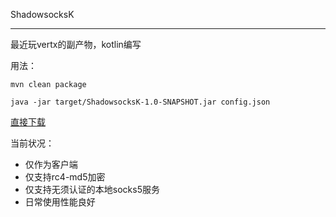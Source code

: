 ShadowsocksK

---

最近玩vertx的副产物，kotlin编写

用法：

``mvn clean package`` 

``java -jar target/ShadowsocksK-1.0-SNAPSHOT.jar config.json``

[直接下载](https://github.com/xlvecle/ShadowsocksK/raw/master/jar_release/ShadowsocksK-1.0-SNAPSHOT.jar)

当前状况：

+ 仅作为客户端
+ 仅支持rc4-md5加密
+ 仅支持无须认证的本地socks5服务
+ 日常使用性能良好
